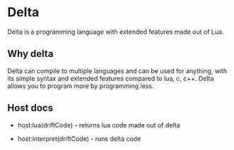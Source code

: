 # Delta
Delta is a programming language with extended features made out of Lua.

## Why delta
  Delta can compile to multiple languages and can be used for anything, with its simple syntax and extended features compared to lua, c, c++. Delta allows you to program more by programming less.

## Host docs
 - host:lua(driftCode) - returns lua code made out of delta
  
 - host:interpret(driftCode) - runs delta code
